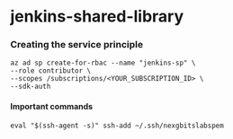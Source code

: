 # jenkins-shared-library
### Creating the service principle

```
az ad sp create-for-rbac --name "jenkins-sp" \
--role contributor \
--scopes /subscriptions/<YOUR_SUBSCRIPTION_ID> \
--sdk-auth
``` 

#### Important commands
`eval "$(ssh-agent -s)"
ssh-add ~/.ssh/nexgbitslabspem
`